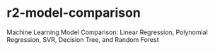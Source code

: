 # r2-model-comparison
Machine Learning Model Comparison: Linear Regression, Polynomial Regression, SVR, Decision Tree, and Random Forest
